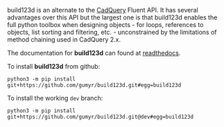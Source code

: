 build123d is an alternate to the [CadQuery](https://cadquery.readthedocs.io/en/latest/index.html)
Fluent API. It has several advantages over this API but the largest one is that build123d
enables the full python toolbox when designing objects - for loops, references to objects,
list sorting and filtering, etc. - unconstrained by the limitations of method chaining
used in CadQuery 2.x.

The documentation for **build123d** can found at [readthedocs](https://build123d.readthedocs.io/en/latest/index.html).

To install **build123d** from github:
```
python3 -m pip install git+https://github.com/gumyr/build123d.git#egg=build123d
```
To install the working `dev` branch:
```
python3 -m pip install git+https://github.com/gumyr/build123d.git@dev#egg=build123d
```
